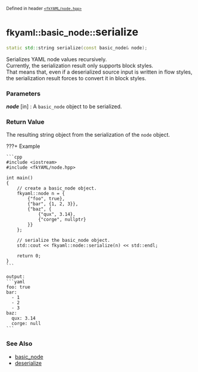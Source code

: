 <small>Defined in header [`<fkYAML/node.hpp>`](https://github.com/fktn-k/fkYAML/blob/develop/include/fkYAML/node.hpp)</small>

# <small>fkyaml::basic_node::</small>serialize

```cpp
static std::string serialize(const basic_node& node);
```

Serializes YAML node values recursively.  
Currently, the serialization result only supports block styles.  
That means that, even if a deserialized source input is written in flow styles, the serialization result forces to convert it in block styles.  

### **Parameters**

***node*** [in]
:   A `basic_node` object to be serialized.

### **Return Value**

The resulting string object from the serialization of the `node` object.

???+ Example

    ```cpp
    #include <iostream>
    #include <fkYAML/node.hpp>

    int main()
    {
        // create a basic_node object.
        fkyaml::node n = {
            {"foo", true},
            {"bar", {1, 2, 3}},
            {"baz", {
                {"qux", 3.14},
                {"corge", nullptr}
            }}
        };

        // serialize the basic_node object.
        std::cout << fkyaml::node::serialize(n) << std::endl;

        return 0;
    }
    ```

    output:
    ```yaml
    foo: true
    bar:
      - 1
      - 2
      - 3
    baz:
      qux: 3.14
      corge: null
    ```

### **See Also**

* [basic_node](index.md)
* [deserialize](deserialize.md)
